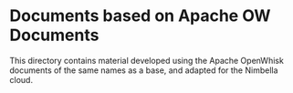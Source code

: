 # Documents based on Apache OW Documents

This directory contains material developed using the Apache OpenWhisk documents of the same names as a base, and adapted for the Nimbella cloud.
